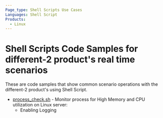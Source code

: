```yaml
---
Page_type: Shell Scripts Use Cases
Languages: Shell Script
Products:
  - Linux
---
```


# Shell Scripts Code Samples for different-2 product's real time scenarios

These are code samples that show common scenario operations with the different-2 product's using Shell Script. 

- [process_check.sh](./Ansible/Process-Monitoring-UseCase1/script_deployment.yml) - Monitor process for High Memory and CPU utilization on Linux server:
    - Enabling Logging
